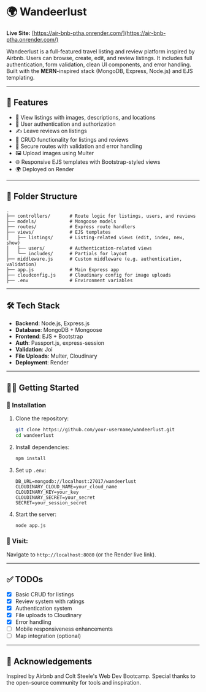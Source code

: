 # 🌍 Wandeerlust

**Live Site:** [https://air-bnb-ptha.onrender.com/](https://air-bnb-ptha.onrender.com/)

Wandeerlust is a full-featured travel listing and review platform inspired by Airbnb. Users can browse, create, edit, and review listings. It includes full authentication, form validation, clean UI components, and error handling. Built with the **MERN**-inspired stack (MongoDB, Express, Node.js) and EJS templating.

---

## 🚀 Features

- 🧭 View listings with images, descriptions, and locations
- 📝 User authentication and authorization
- ✍️ Leave reviews on listings
- 🧾 CRUD functionality for listings and reviews
- 🔐 Secure routes with validation and error handling
- 🖼️ Upload images using Multer
- 🌐 Responsive EJS templates with Bootstrap-styled views
- 🌍 Deployed on Render

---

## 📁 Folder Structure

```
.
├── controllers/       # Route logic for listings, users, and reviews
├── models/            # Mongoose models
├── routes/            # Express route handlers
├── views/             # EJS templates
│   ├── listings/      # Listing-related views (edit, index, new, show)
│   ├── users/         # Authentication-related views
│   └── includes/      # Partials for layout
├── middleware.js      # Custom middleware (e.g. authentication, validation)
├── app.js             # Main Express app
├── cloudconfig.js     # Cloudinary config for image uploads
├── .env               # Environment variables
```

---

## 🛠️ Tech Stack

- **Backend**: Node.js, Express.js
- **Database**: MongoDB + Mongoose
- **Frontend**: EJS + Bootstrap
- **Auth**: Passport.js, express-session
- **Validation**: Joi
- **File Uploads**: Multer, Cloudinary
- **Deployment**: Render

---

## 🧑‍💻 Getting Started

### 🔧 Installation

1. Clone the repository:
   ```bash
   git clone https://github.com/your-username/wandeerlust.git
   cd wandeerlust
   ```

2. Install dependencies:
   ```bash
   npm install
   ```

3. Set up `.env`:
   ```env
   DB_URL=mongodb://localhost:27017/wandeerlust
   CLOUDINARY_CLOUD_NAME=your_cloud_name
   CLOUDINARY_KEY=your_key
   CLOUDINARY_SECRET=your_secret
   SECRET=your_session_secret
   ```

4. Start the server:
   ```bash
   node app.js
   ```

### 🔗 Visit:
Navigate to `http://localhost:8080` (or the Render live link).

---

## ✅ TODOs

- [x] Basic CRUD for listings
- [x] Review system with ratings
- [x] Authentication system
- [x] File uploads to Cloudinary
- [x] Error handling
- [ ] Mobile responsiveness enhancements
- [ ] Map integration (optional)

---

## 🤝 Acknowledgements

Inspired by Airbnb and Colt Steele's Web Dev Bootcamp. Special thanks to the open-source community for tools and inspiration.
